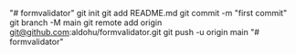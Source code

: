 "# formvalidator"  git init git add README.md git commit -m "first commit" git branch -M main git remote add origin git@github.com:aldohu/formvalidator.git git push -u origin main
"# formvalidator" 
